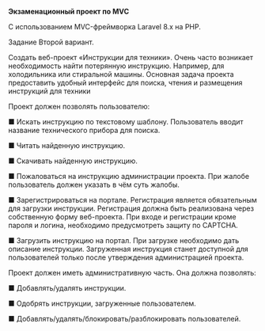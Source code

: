 **Экзаменационный проект по MVC**

C использованием MVC-фреймворка Laravel 8.x на PHP.

Задание
Второй вариант.

Создать веб-проект «Инструкции для техники». Очень часто возникает необходимость найти потерянную инструкцию. Например, для холодильника или стиральной машины.
Основная задача проекта предоставить удобный интерфейс для поиска, чтения и размещения инструкций для техники


Проект должен позволять пользователю:

■ Искать инструкцию по текстовому шаблону. Пользователь вводит название технического прибора для поиска.

■ Читать найденную инструкцию.

■ Скачивать найденную инструкцию.

■ Пожаловаться на инструкцию администрации проекта. При жалобе пользователь должен указать в чём суть жалобы.

■ Зарегистрироваться на портале. Регистрация является обязательным для загрузки инструкции. Регистрация должна быть реализована через собственную форму веб-проекта. При входе и регистрации кроме пароля и логина, необходимо предусмотреть защиту по CAPTCHA.

■ Загрузить инструкцию на портал. При загрузке необходимо дать описание инструкции. Загруженная инструкция станет доступной для пользователей только после утверждения администрацией проекта.


Проект должен иметь административную часть. Она должна позволять:

■ Добавлять/удалять инструкции.

■ Одобрять инструкции, загруженные пользователем.

■ Добавлять/удалять/блокировать/разблокировать пользователей.



